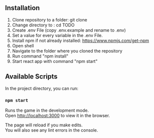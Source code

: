 ## Installation

1. Clone repository to a folder: git clone
2. Change directory to : cd TODO
3. Create .env File (copy .env.example and rename to .env)
4. Set a value for every variable in the .env File.
5. Install npm if not already installed: https://www.npmjs.com/get-npm
6. Open shell
7. Navigate to the folder where you cloned the repository
8. Run command "npm install"
9. Start react app with command "npm start"

## Available Scripts

In the project directory, you can run:

### `npm start`

Runs the game in the development mode.<br />
Open [http://localhost:3000](http://localhost:3000) to view it in the browser.

The page will reload if you make edits.<br />
You will also see any lint errors in the console.
